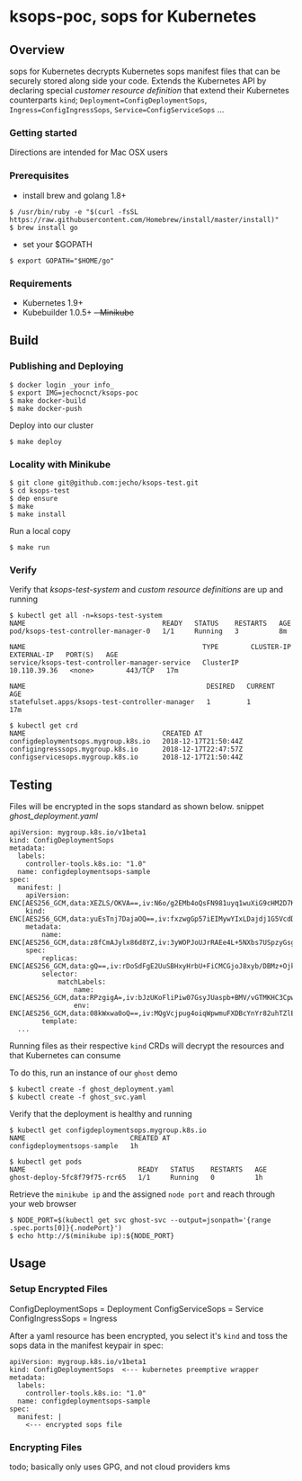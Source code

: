 # ksops-poc, sops for Kubernetes

## Overview
sops for Kubernetes decrypts Kubernetes sops manifest files that can be securely stored along side your code. Extends the Kubernetes API by declaring special _customer resource definition_ that extend their Kubernetes counterparts `kind`; 
`Deployment=ConfigDeploymentSops`, `Ingress=ConfigIngressSops`, `Service=ConfigServiceSops` ...

### Getting started
Directions are intended for Mac OSX users

### Prerequisites
- install brew and golang 1.8+
```
$ /usr/bin/ruby -e "$(curl -fsSL https://raw.githubusercontent.com/Homebrew/install/master/install)"
$ brew install go
```
- set your $GOPATH
```
$ export GOPATH="$HOME/go"
```

### Requirements
- Kubernetes 1.9+
- Kubebuilder 1.0.5+
~~- Minikube~~

## Build

### Publishing and Deploying
```
$ docker login _your info_
$ export IMG=jechocnct/ksops-poc
$ make docker-build
$ make docker-push
```
Deploy into our cluster
```
$ make deploy
```

### Locality with Minikube

```
$ git clone git@github.com:jecho/ksops-test.git
$ cd ksops-test
$ dep ensure
$ make 
$ make install
```
Run a local copy
```
$ make run
```

### Verify
Verify that _ksops-test-system_ and _custom resource definitions_ are up and running
```
$ kubectl get all -n=ksops-test-system
NAME                                  READY   STATUS    RESTARTS   AGE
pod/ksops-test-controller-manager-0   1/1     Running   3          8m

NAME                                            TYPE        CLUSTER-IP     EXTERNAL-IP   PORT(S)   AGE
service/ksops-test-controller-manager-service   ClusterIP   10.110.39.36   <none>        443/TCP   17m

NAME                                             DESIRED   CURRENT   AGE
statefulset.apps/ksops-test-controller-manager   1         1         17m

$ kubectl get crd
NAME                                  CREATED AT
configdeploymentsops.mygroup.k8s.io   2018-12-17T21:50:44Z
configingresssops.mygroup.k8s.io      2018-12-17T22:47:57Z
configservicesops.mygroup.k8s.io      2018-12-17T21:50:44Z
```

## Testing

Files will be encrypted in the sops standard as shown below. snippet _ghost_deployment.yaml_

```
apiVersion: mygroup.k8s.io/v1beta1
kind: ConfigDeploymentSops
metadata:
  labels:
    controller-tools.k8s.io: "1.0"
  name: configdeploymentsops-sample
spec:
  manifest: |
    apiVersion: ENC[AES256_GCM,data:XEZLS/OKVA==,iv:N6o/g2EMb4oQsFN981uyq1wuXiG9cHM2D7KWLpf70bk=,tag:VVEMifJscE6y+GbIJsHpyA==,type:str]
    kind: ENC[AES256_GCM,data:yuEsTnj7DajaOQ==,iv:fxzwgGp57iEIMywYIxLDajdj1G5VcdDryQRrIjPKztQ=,tag:8A1GlO37Pj+Sm3MMxZuGuA==,type:str]
    metadata:
        name: ENC[AES256_GCM,data:z8fCmAJylx86d8YZ,iv:3yWOPJoUJrRAEe4L+5NXbs7USpzyGsgixu+UdmNcGUk=,tag:mdT79lema3gf5UvXnECcig==,type:str]
    spec:
        replicas: ENC[AES256_GCM,data:gQ==,iv:rDoSdFgE2UuSBHxyHrbU+FiCMCGjoJ8xyb/DBMz+Ojk=,tag:cMigwItqjaDCy0jNmvyklg==,type:int]
        selector:
            matchLabels:
                name: ENC[AES256_GCM,data:RPzgigA=,iv:bJzUKoFliPiw07GsyJUaspb+BMV/vGTMKHC3CpwRPnU=,tag:VSDzMGFDtOv/MP0Pz/c2GQ==,type:str]
                env: ENC[AES256_GCM,data:08kWxwa0oQ==,iv:MQgVcjpug4oiqWpwmuFXDBcYnYr82uhTZlE7YcS4+gQ=,tag:dyqGPdlpyxbcHjwl7vNUKQ==,type:str]
        template:
  ...
```
Running files as their respective `kind` CRDs will decrypt the resources and that Kubernetes can consume

To do this, run an instance of our `ghost` demo

```
$ kubectl create -f ghost_deployment.yaml
$ kubectl create -f ghost_svc.yaml
```

Verify that the deployment is healthy and running
```
$ kubectl get configdeploymentsops.mygroup.k8s.io
NAME                          CREATED AT
configdeploymentsops-sample   1h

$ kubectl get pods
NAME                            READY   STATUS    RESTARTS   AGE
ghost-deploy-5fc8f79f75-rcr65   1/1     Running   0          1h
```

Retrieve the `minikube ip` and the assigned `node port` and reach through your web browser
```
$ NODE_PORT=$(kubectl get svc ghost-svc --output=jsonpath='{range .spec.ports[0]}{.nodePort}')
$ echo http://$(minikube ip):${NODE_PORT}
```

## Usage

### Setup Encrypted Files
ConfigDeploymentSops = Deployment
ConfigServiceSops = Service
ConfigIngressSops = Ingress

After a yaml resource has been encrypted, you select it's `kind` and toss the sops data in the manifest keypair in spec:
```
apiVersion: mygroup.k8s.io/v1beta1
kind: ConfigDeploymentSops  <--- kubernetes preemptive wrapper 
metadata:
  labels:
    controller-tools.k8s.io: "1.0"
  name: configdeploymentsops-sample
spec:
  manifest: |
    <--- encrypted sops file
```

### Encrypting Files
todo; basically only uses GPG, and not cloud providers kms

